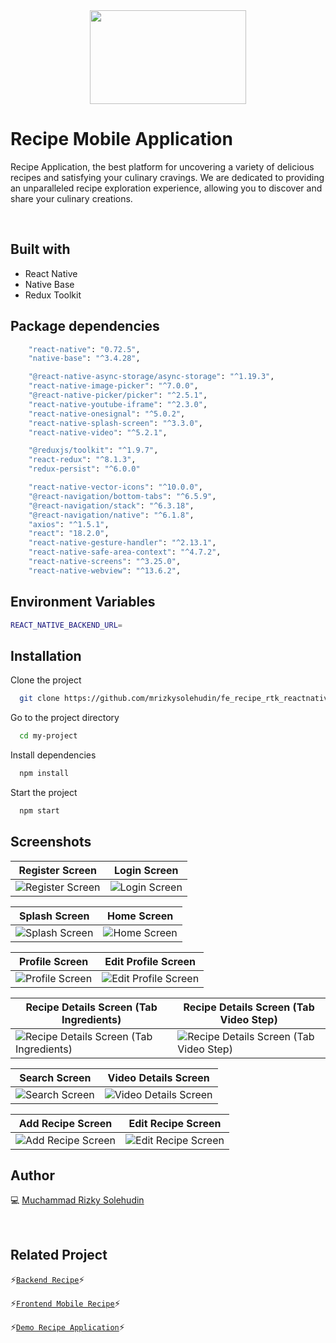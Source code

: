 <div align="center">
 <img height="150" width="250" src="https://github.com/mrizkysolehudin/fe-recipe-rtk/blob/master/public/assets/images/logo-bgyellow.png"  />
</div>

# Recipe Mobile Application

Recipe Application, the best platform for uncovering a variety of delicious recipes and satisfying your culinary cravings. We are dedicated to providing an unparalleled recipe exploration experience, allowing you to discover and share your culinary creations.

<br />

## Built with

- React Native
- Native Base
- Redux Toolkit

## Package dependencies

```bash
    "react-native": "0.72.5",
    "native-base": "^3.4.28",

    "@react-native-async-storage/async-storage": "^1.19.3",
    "react-native-image-picker": "^7.0.0",
    "@react-native-picker/picker": "^2.5.1",
    "react-native-youtube-iframe": "^2.3.0",
    "react-native-onesignal": "^5.0.2",
    "react-native-splash-screen": "^3.3.0",
    "react-native-video": "^5.2.1",

    "@reduxjs/toolkit": "^1.9.7",
    "react-redux": "^8.1.3",
    "redux-persist": "^6.0.0"

    "react-native-vector-icons": "^10.0.0",
    "@react-navigation/bottom-tabs": "^6.5.9",
    "@react-navigation/stack": "^6.3.18",
    "@react-navigation/native": "^6.1.8",
    "axios": "^1.5.1",
    "react": "18.2.0",
    "react-native-gesture-handler": "^2.13.1",
    "react-native-safe-area-context": "^4.7.2",
    "react-native-screens": "^3.25.0",
    "react-native-webview": "^13.6.2",
```

## Environment Variables

```bash
REACT_NATIVE_BACKEND_URL=
```

## Installation

Clone the project

```bash
  git clone https://github.com/mrizkysolehudin/fe_recipe_rtk_reactnative my-project
```

Go to the project directory

```bash
  cd my-project
```

Install dependencies

```bash
  npm install
```

Start the project

```bash
  npm start
```

## Screenshots

| Register Screen                                                                                                                         | Login Screen                                                                                                                      |
| --------------------------------------------------------------------------------------------------------------------------------------- | --------------------------------------------------------------------------------------------------------------------------------- |
| ![Register Screen](https://github.com/mrizkysolehudin/fe_recipe_rtk_reactnative/blob/master/src/assets/screenshots/register-screen.jpg) | ![Login Screen](https://github.com/mrizkysolehudin/fe_recipe_rtk_reactnative/blob/master/src/assets/screenshots/login-screen.jpg) |

| Splash Screen                                                                                                                       | Home Screen                                                                                                                     |
| ----------------------------------------------------------------------------------------------------------------------------------- | ------------------------------------------------------------------------------------------------------------------------------- |
| ![Splash Screen](https://github.com/mrizkysolehudin/fe_recipe_rtk_reactnative/blob/master/src/assets/screenshots/splash-screen.jpg) | ![Home Screen](https://github.com/mrizkysolehudin/fe_recipe_rtk_reactnative/blob/master/src/assets/screenshots/home-screen.jpg) |

| Profile Screen                                                                                                                        | Edit Profile Screen                                                                                                                             |
| ------------------------------------------------------------------------------------------------------------------------------------- | ----------------------------------------------------------------------------------------------------------------------------------------------- |
| ![Profile Screen](https://github.com/mrizkysolehudin/fe_recipe_rtk_reactnative/blob/master/src/assets/screenshots/profile-screen.jpg) | ![Edit Profile Screen](https://github.com/mrizkysolehudin/fe_recipe_rtk_reactnative/blob/master/src/assets/screenshots/edit-profile-screen.jpg) |

| Recipe Details Screen (Tab Ingredients)                                                                                                                                               | Recipe Details Screen (Tab Video Step)                                                                                                                                             |
| ------------------------------------------------------------------------------------------------------------------------------------------------------------------------------------- | ---------------------------------------------------------------------------------------------------------------------------------------------------------------------------------- |
| ![Recipe Details Screen (Tab Ingredients)](https://github.com/mrizkysolehudin/fe_recipe_rtk_reactnative/blob/master/src/assets/screenshots/recipe-details-tab-ingredients-screen.jpg) | ![Recipe Details Screen (Tab Video Step)](https://github.com/mrizkysolehudin/fe_recipe_rtk_reactnative/blob/master/src/assets/screenshots/recipe-details-tab-videostep-screen.jpg) |

| Search Screen                                                                                                                        | Video Details Screen                                                                                                                              |
| ------------------------------------------------------------------------------------------------------------------------------------ | ------------------------------------------------------------------------------------------------------------------------------------------------- |
| ![Search Screen](https://github.com/mrizkysolehudin/fe_recipe_rtk_reactnative/blob/master/src/assets/screenshots/search-screen1.jpg) | ![Video Details Screen](https://github.com/mrizkysolehudin/fe_recipe_rtk_reactnative/blob/master/src/assets/screenshots/video-details-screen.jpg) |

| Add Recipe Screen                                                                                                                           | Edit Recipe Screen                                                                                                                            |
| ------------------------------------------------------------------------------------------------------------------------------------------- | --------------------------------------------------------------------------------------------------------------------------------------------- |
| ![Add Recipe Screen](https://github.com/mrizkysolehudin/fe_recipe_rtk_reactnative/blob/master/src/assets/screenshots/add-recipe-screen.jpg) | ![Edit Recipe Screen](https://github.com/mrizkysolehudin/fe_recipe_rtk_reactnative/blob/master/src/assets/screenshots/edit-recipe-screen.jpg) |

## Author

💻 [Muchammad Rizky Solehudin](https://github.com/mrizkysolehudin)

<br />

## Related Project

⚡[`Backend Recipe`](https://github.com/mrizkysolehudin/be-recipe)⚡

⚡[`Frontend Mobile Recipe`](https://github.com/mrizkysolehudin/fe_recipe_rtk_reactnative)⚡

⚡[`Demo Recipe Application`](https://drive.google.com/drive/folders/1zDYfLxeZS6YwljQZVvuMwKAlLHssGV2Y?usp=sharing)⚡
